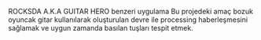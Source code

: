 ROCKSDA A.K.A GUITAR HERO benzeri uygulama 
Bu projedeki amaç bozuk oyuncak gitar kullanılarak oluşturulan devre ile processing haberleşmesini sağlamak ve 
uygun zamanda basılan tuşları tespit etmek.
